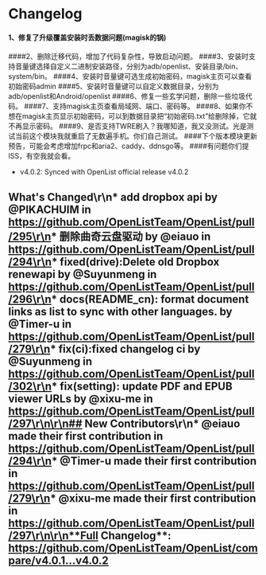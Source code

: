 # Changelog

#### 1、修复了升级覆盖安装时丢数据问题(magisk的锅)
####2、删除迁移代码，增加了代码复杂性，导致启动问题。
####3、安装时支持音量键选择自定义二进制安装路径，分别为adb/openlist、安装目录/bin、system/bin。
####4、安装时音量键可选生成初始密码，magisk主页可以查看初始密码admin
####5、安装时音量键可以自定义数据目录，分别为adb/openlist和Android/openlist
####6、修复一些玄学问题，删除一些垃圾代码。
####7、支持magisk主页查看局域网、端口、密码等。
####8、如果你不想在magisk主页显示初始密码，可以到数据目录把“初始密码.txt”给删除掉，它就不再显示密码。
####9、是否支持TWRE刷入？我哪知道，我又没测试。光是测试当前这个模块我就重启了无数遍手机。你们自己测试。
####下个版本模块更新预告，可能会考虑增加frpc和aria2、caddy、ddnsgo等。
####有问题你们提ISS，有空我就会看。

- v4.0.2: Synced with OpenList official release v4.0.2
## What's Changed\r\n* add dropbox api by @PIKACHUIM in https://github.com/OpenListTeam/OpenList/pull/295\r\n* 删除曲奇云盘驱动 by @eiauo in https://github.com/OpenListTeam/OpenList/pull/294\r\n* fixed(drive):Delete old Dropbox renewapi by @Suyunmeng in https://github.com/OpenListTeam/OpenList/pull/296\r\n* docs(README_cn): format document links as list to sync with other languages. by @Timer-u in https://github.com/OpenListTeam/OpenList/pull/279\r\n* fix(ci):fixed changelog ci by @Suyunmeng in https://github.com/OpenListTeam/OpenList/pull/302\r\n* fix(setting): update PDF and EPUB viewer URLs by @xixu-me in https://github.com/OpenListTeam/OpenList/pull/297\r\n\r\n## New Contributors\r\n* @eiauo made their first contribution in https://github.com/OpenListTeam/OpenList/pull/294\r\n* @Timer-u made their first contribution in https://github.com/OpenListTeam/OpenList/pull/279\r\n* @xixu-me made their first contribution in https://github.com/OpenListTeam/OpenList/pull/297\r\n\r\n**Full Changelog**: https://github.com/OpenListTeam/OpenList/compare/v4.0.1...v4.0.2
